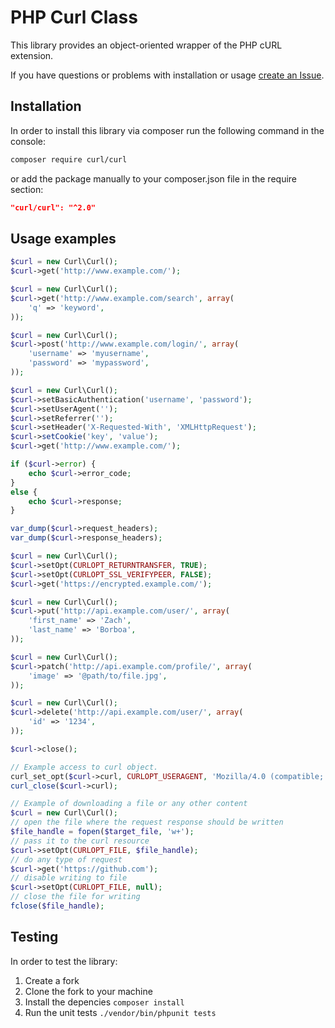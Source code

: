 # PHP Curl Class

This library provides an object-oriented wrapper of the PHP cURL extension.

If you have questions or problems with installation or usage [create an Issue](https://github.com/php-mod/curl/issues).

## Installation

In order to install this library via composer run the following command in the console:

```sh
composer require curl/curl
```

or add the package manually to your composer.json file in the require section:

```json
"curl/curl": "^2.0"
```

## Usage examples

```php
$curl = new Curl\Curl();
$curl->get('http://www.example.com/');
```

```php
$curl = new Curl\Curl();
$curl->get('http://www.example.com/search', array(
    'q' => 'keyword',
));
```

```php
$curl = new Curl\Curl();
$curl->post('http://www.example.com/login/', array(
    'username' => 'myusername',
    'password' => 'mypassword',
));
```

```php
$curl = new Curl\Curl();
$curl->setBasicAuthentication('username', 'password');
$curl->setUserAgent('');
$curl->setReferrer('');
$curl->setHeader('X-Requested-With', 'XMLHttpRequest');
$curl->setCookie('key', 'value');
$curl->get('http://www.example.com/');

if ($curl->error) {
    echo $curl->error_code;
}
else {
    echo $curl->response;
}

var_dump($curl->request_headers);
var_dump($curl->response_headers);
```

```php
$curl = new Curl\Curl();
$curl->setOpt(CURLOPT_RETURNTRANSFER, TRUE);
$curl->setOpt(CURLOPT_SSL_VERIFYPEER, FALSE);
$curl->get('https://encrypted.example.com/');
```

```php
$curl = new Curl\Curl();
$curl->put('http://api.example.com/user/', array(
    'first_name' => 'Zach',
    'last_name' => 'Borboa',
));
```

```php
$curl = new Curl\Curl();
$curl->patch('http://api.example.com/profile/', array(
    'image' => '@path/to/file.jpg',
));
```

```php
$curl = new Curl\Curl();
$curl->delete('http://api.example.com/user/', array(
    'id' => '1234',
));
```

```php
$curl->close();
```

```php
// Example access to curl object.
curl_set_opt($curl->curl, CURLOPT_USERAGENT, 'Mozilla/4.0 (compatible; MSIE 7.0; Windows NT 5.1');
curl_close($curl->curl);
```

```php
// Example of downloading a file or any other content
$curl = new Curl\Curl();
// open the file where the request response should be written
$file_handle = fopen($target_file, 'w+');
// pass it to the curl resource
$curl->setOpt(CURLOPT_FILE, $file_handle);
// do any type of request
$curl->get('https://github.com');
// disable writing to file
$curl->setOpt(CURLOPT_FILE, null);
// close the file for writing
fclose($file_handle);
```


## Testing

In order to test the library:

1. Create a fork
2. Clone the fork to your machine
3. Install the depencies `composer install`
4. Run the unit tests `./vendor/bin/phpunit tests`
